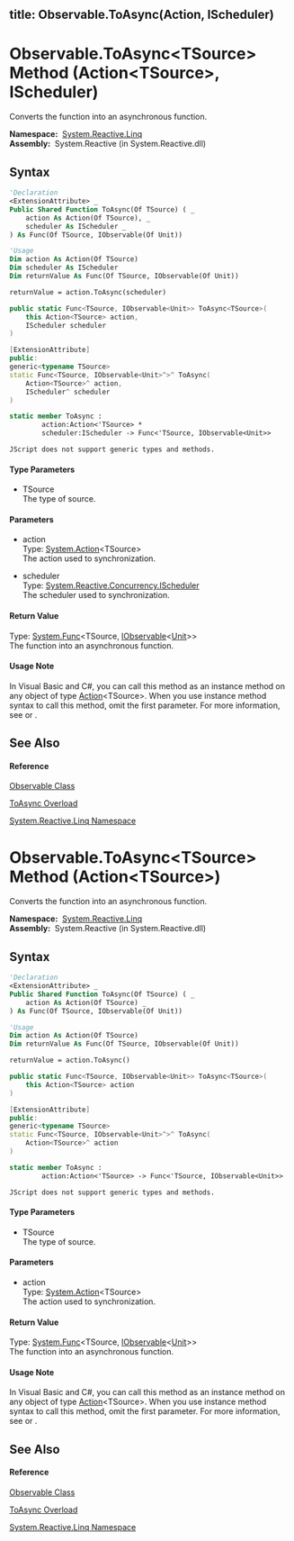 title: Observable.ToAsync<TSource>(Action<TSource>, IScheduler)
---
# Observable.ToAsync\<TSource\> Method (Action\<TSource\>, IScheduler)

Converts the function into an asynchronous function.

**Namespace:**  [System.Reactive.Linq](System.Reactive.Linq\System.Reactive.Linq.md)  
**Assembly:**  System.Reactive (in System.Reactive.dll)

## Syntax

```vb
'Declaration
<ExtensionAttribute> _
Public Shared Function ToAsync(Of TSource) ( _
    action As Action(Of TSource), _
    scheduler As IScheduler _
) As Func(Of TSource, IObservable(Of Unit))
```

```vb
'Usage
Dim action As Action(Of TSource)
Dim scheduler As IScheduler
Dim returnValue As Func(Of TSource, IObservable(Of Unit))

returnValue = action.ToAsync(scheduler)
```

```csharp
public static Func<TSource, IObservable<Unit>> ToAsync<TSource>(
    this Action<TSource> action,
    IScheduler scheduler
)
```

```c++
[ExtensionAttribute]
public:
generic<typename TSource>
static Func<TSource, IObservable<Unit>^>^ ToAsync(
    Action<TSource>^ action, 
    IScheduler^ scheduler
)
```

```fsharp
static member ToAsync : 
        action:Action<'TSource> * 
        scheduler:IScheduler -> Func<'TSource, IObservable<Unit>> 
```

```jscript
JScript does not support generic types and methods.
```

#### Type Parameters

- TSource  
  The type of source.

#### Parameters

- action  
  Type: [System.Action](https://msdn.microsoft.com/en-us/library/018hxwa8)\<TSource\>  
  The action used to synchronization.

- scheduler  
  Type: [System.Reactive.Concurrency.IScheduler](IScheduler\IScheduler.md)  
  The scheduler used to synchronization.

#### Return Value

Type: [System.Func](https://msdn.microsoft.com/en-us/library/Bb549151)\<TSource, [IObservable](https://msdn.microsoft.com/en-us/library/Dd990377)\<[Unit](Unit\Unit.md)\>\>  
The function into an asynchronous function.

#### Usage Note

In Visual Basic and C\#, you can call this method as an instance method on any object of type [Action](https://msdn.microsoft.com/en-us/library/018hxwa8)\<TSource\>. When you use instance method syntax to call this method, omit the first parameter. For more information, see [](https://msdn.microsoft.com/en-us/library/Bb384936) or [](https://msdn.microsoft.com/en-us/library/Bb383977).

## See Also

#### Reference

[Observable Class](Observable\Observable.md)

[ToAsync Overload](ToAsync\Observable.ToAsync.md)

[System.Reactive.Linq Namespace](System.Reactive.Linq\System.Reactive.Linq.md)

# Observable.ToAsync\<TSource\> Method (Action\<TSource\>)

Converts the function into an asynchronous function.

**Namespace:**  [System.Reactive.Linq](System.Reactive.Linq\System.Reactive.Linq.md)  
**Assembly:**  System.Reactive (in System.Reactive.dll)

## Syntax

```vb
'Declaration
<ExtensionAttribute> _
Public Shared Function ToAsync(Of TSource) ( _
    action As Action(Of TSource) _
) As Func(Of TSource, IObservable(Of Unit))
```

```vb
'Usage
Dim action As Action(Of TSource)
Dim returnValue As Func(Of TSource, IObservable(Of Unit))

returnValue = action.ToAsync()
```

```csharp
public static Func<TSource, IObservable<Unit>> ToAsync<TSource>(
    this Action<TSource> action
)
```

```c++
[ExtensionAttribute]
public:
generic<typename TSource>
static Func<TSource, IObservable<Unit>^>^ ToAsync(
    Action<TSource>^ action
)
```

```fsharp
static member ToAsync : 
        action:Action<'TSource> -> Func<'TSource, IObservable<Unit>> 
```

```jscript
JScript does not support generic types and methods.
```

#### Type Parameters

- TSource  
  The type of source.

#### Parameters

- action  
  Type: [System.Action](https://msdn.microsoft.com/en-us/library/018hxwa8)\<TSource\>  
  The action used to synchronization.

#### Return Value

Type: [System.Func](https://msdn.microsoft.com/en-us/library/Bb549151)\<TSource, [IObservable](https://msdn.microsoft.com/en-us/library/Dd990377)\<[Unit](Unit\Unit.md)\>\>  
The function into an asynchronous function.

#### Usage Note

In Visual Basic and C\#, you can call this method as an instance method on any object of type [Action](https://msdn.microsoft.com/en-us/library/018hxwa8)\<TSource\>. When you use instance method syntax to call this method, omit the first parameter. For more information, see [](https://msdn.microsoft.com/en-us/library/Bb384936) or [](https://msdn.microsoft.com/en-us/library/Bb383977).

## See Also

#### Reference

[Observable Class](Observable\Observable.md)

[ToAsync Overload](ToAsync\Observable.ToAsync.md)

[System.Reactive.Linq Namespace](System.Reactive.Linq\System.Reactive.Linq.md)
